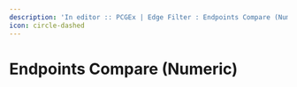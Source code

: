 ```yaml
---
description: 'In editor :: PCGEx | Edge Filter : Endpoints Compare (Numeric)'
icon: circle-dashed
---
```


# Endpoints Compare (Numeric)

